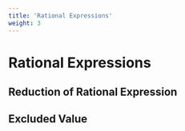 ```yaml
---
title: 'Rational Expressions'
weight: 3
---
```


# Rational Expressions

## Reduction of Rational Expression

## Excluded Value

